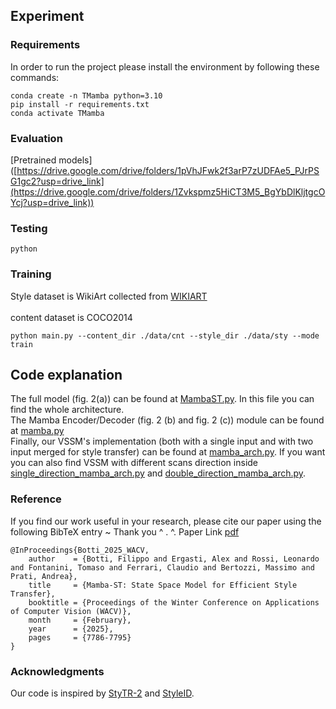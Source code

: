 
## Experiment
### Requirements
In order to run the project please install the environment by following these commands: 
```
conda create -n TMamba python=3.10
pip install -r requirements.txt
conda activate TMamba
```

### Evaluation 
[Pretrained models] ([https://drive.google.com/drive/folders/1pVhJFwk2f3arP7zUDFAe5_PJrPSG1gc2?usp=drive_link](https://drive.google.com/drive/folders/1Zvkspmz5HiCT3M5_BgYbDlKljtgcOYcj?usp=drive_link)) <br> 


### Testing
```
python
```

### Training  
Style dataset is WikiArt collected from [WIKIART](https://www.wikiart.org/)  <br>  
content dataset is COCO2014  <br>  
```
python main.py --content_dir ./data/cnt --style_dir ./data/sty --mode train
```

## Code explanation
The full model (fig. 2(a)) can be found at [MambaST.py](https://github.com/FilippoBotti/MambaST/blob/main/models/MambaST.py). In this file you can find the whole architecture. <br>
The Mamba Encoder/Decoder (fig. 2 (b) and fig. 2 (c)) module can be found at [mamba.py](https://github.com/FilippoBotti/MambaST/blob/main/models/mamba.py) <br>
Finally, our VSSM's implementation (both with a single input and with two input merged for style transfer) can be found at [mamba_arch.py](https://github.com/FilippoBotti/MambaST/blob/main/models/mamba_arch.py). If you want you can also find VSSM with different scans direction inside [single_direction_mamba_arch.py](https://github.com/FilippoBotti/MambaST/blob/main/models/single_direction_mamba_arch.py) and [double_direction_mamba_arch.py](https://github.com/FilippoBotti/MambaST/blob/main/models/double_direction_mamba_arch.py).

### Reference
If you find our work useful in your research, please cite our paper using the following BibTeX entry ~ Thank you ^ . ^. Paper Link [pdf](https://www.arxiv.org/abs/2409.10385)<br> 


```
@InProceedings{Botti_2025_WACV,
    author    = {Botti, Filippo and Ergasti, Alex and Rossi, Leonardo and Fontanini, Tomaso and Ferrari, Claudio and Bertozzi, Massimo and Prati, Andrea},
    title     = {Mamba-ST: State Space Model for Efficient Style Transfer},
    booktitle = {Proceedings of the Winter Conference on Applications of Computer Vision (WACV)},
    month     = {February},
    year      = {2025},
    pages     = {7786-7795}
}
```

### Acknowledgments
Our code is inspired by [StyTR-2](https://github.com/diyiiyiii/StyTR-2) and [StyleID](https://github.com/jiwoogit/StyleID).
